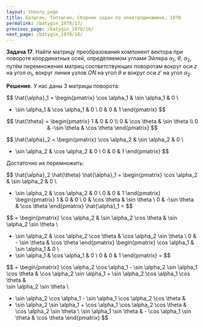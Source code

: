 ```yaml
---
layout: theory_page
title: Батыгин, Топтыгин, Сборник задач по электродинамике, 1970
permalink: /batygin_1970/17/
previous_page: /batygin_1970/16/
next_page: /batygin_1970/18/
---
```


**Задача 17**. Найти матрицу преобразования компонент вектора при повороте координатных осей, определяемом углами Эйлера $\alpha_1$, $\theta$, $\alpha_2$, путём перемножения матриц соответствующих поворотам вокруг оси $z$ на угол $\alpha_1$, вокруг линии узлов $ON$ на угол $\theta$ и вокруг оси $z'$ на угол $\alpha_2$.

**Решение**. У нас даны 3 матрицы поворота:

$$
\hat{\alpha}_1 = 
\begin{pmatrix}
\cos \alpha_1 & \sin \alpha_1 & 0 \\
- \sin \alpha_1 & \cos \alpha_1 & 0 \\
0 & 0 & 1
\end{pmatrix}
$$

$$
\hat{\theta} = 
\begin{pmatrix}
1 & 0 & 0 \\
0 & \cos \theta & \sin \theta \\
0 & -\sin \theta & \cos \theta
\end{pmatrix}
$$

$$
\hat{\alpha}_2 = 
\begin{pmatrix}
\cos \alpha_2 & \sin \alpha_2 & 0 \\
- \sin \alpha_2 & \cos \alpha_2 & 0 \\
0 & 0 & 1
\end{pmatrix}
$$

Достаточно их перемножить:

$$
\hat{\alpha}_2 \hat{\theta} \hat{\alpha}_1 = \begin{pmatrix}
\cos \alpha_2 & \sin \alpha_2 & 0 \\
- \sin \alpha_2 & \cos \alpha_2 & 0 \\
0 & 0 & 1
\end{pmatrix} \begin{pmatrix}
1 & 0 & 0 \\
0 & \cos \theta & \sin \theta \\
0 & -\sin \theta & \cos \theta
\end{pmatrix} \hat{\alpha}_1 = 
$$

$$
= \begin{pmatrix}
\cos \alpha_2 & \sin \alpha_2 \cos \theta & \sin \alpha_2 \sin \theta  \\
- \sin \alpha_2 & \cos \alpha_2 \cos \theta & \cos \alpha_2 \sin \theta \\
0 & - \sin \theta & \cos \theta
\end{pmatrix}
\begin{pmatrix}
\cos \alpha_1 & \sin \alpha_1 & 0 \\
- \sin \alpha_1 & \cos \alpha_1 & 0 \\
0 & 0 & 1
\end{pmatrix} =
$$

$$
= \begin{pmatrix}
\cos \alpha_2 \cos \alpha_1 - \sin \alpha_2 \sin \alpha_1 \cos \theta & 
\cos \alpha_2 \sin \alpha_1 + \sin \alpha_2 \cos \alpha_1 \cos \theta &  
\sin \alpha_2 \sin \theta  \\
- \sin \alpha_2 \cos \alpha_1 - \sin \alpha_1 \cos \alpha_2 \cos \theta & 
- \sin \alpha_2 \sin \alpha_1 + \cos \alpha_1 \cos \alpha_2 \cos \theta &
\cos \alpha_2 \sin \theta \\
\sin \alpha_1 \sin \theta & - \cos \alpha_1 \sin \theta & \cos \theta
\end{pmatrix}
$$
